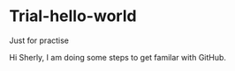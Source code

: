 # Trial-hello-world
Just for practise

Hi Sherly,
I am doing some steps to get familar with GitHub. 
